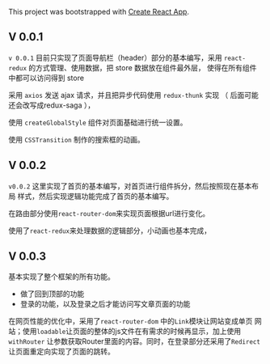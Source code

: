 This project was bootstrapped with [Create React App](https://github.com/facebook/create-react-app).

## V 0.0.1
`v 0.0.1` 目前只实现了页面导航栏（header）部分的基本编写，采用
 `react-redux` 的方式管理、使用数据，把 store 数据放在组件最外层，
 使得在所有组件中都可以访问得到 store
 
 采用 `axios` 发送 ajax 请求，并且把异步代码使用 `redux-thunk` 实现
 （ 后面可能还会改写成redux-saga ），
 
 使用 `createGlobalStyle` 组件对页面基础进行统一设置。
 
 使用 `CSSTransition` 制作的搜索框的动画。
 
 ## V 0.0.2
 `v0.0.2` 这里实现了首页的基本编写，对首页进行组件拆分，然后按照现在基本布局
 样式，然后实现逻辑功能完成了首页的基本编写。
 
 在路由部分使用`react-router-dom`来实现页面根据url进行变化。
 
 使用了`react-redux`来处理数据的逻辑部分，小动画也基本完成， 
 
 ## V 0.0.3
 基本实现了整个框架的所有功能。
 
+ 做了回到顶部的功能
+ 登录的功能，以及登录之后才能访问写文章页面的功能

在网页性能的优化中，采用了`react-router-dom` 中的`Link`模块让网站变成单页
网站；使用`loadable`让页面的整体的js文件在有需求的时候再显示，加上使用`withRouter`
让参数获取Router里面的内容。同时，在登录部分还采用了`Redirect`让页面重定向实现了页面的跳转。
